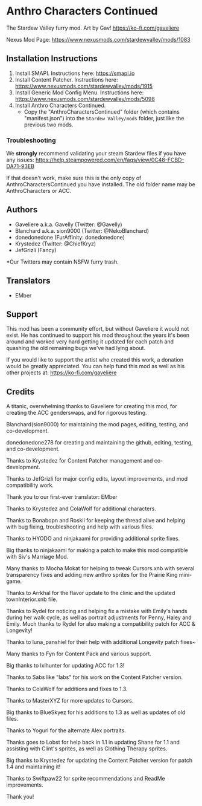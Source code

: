 # Anthro Characters Continued

The Stardew Valley furry mod. Art by Gav! https://ko-fi.com/gaveliere

Nexus Mod Page: https://www.nexusmods.com/stardewvalley/mods/1083

## Installation Instructions
1. Install SMAPI. Instructions here: https://smapi.io
2. Install Content Patcher. Instructions here: https://www.nexusmods.com/stardewvalley/mods/1915
3. Install Generic Mod Config Menu. Instructions here: https://www.nexusmods.com/stardewvalley/mods/5098
4. Install Anthro Characters Continued.
   - Copy the "AnthroCharactersContinued" folder (which contains "manifest.json") into the `Stardew Valley/mods` folder, just like the previous two mods.

### Troubleshooting
We **strongly** recommend validating your steam Stardew files if you have any issues: https://help.steampowered.com/en/faqs/view/0C48-FCBD-DA71-93EB

If that doesn't work, make sure this is the only copy of AnthroCharactersContinued you have installed. The old folder name may be AnthroCharacters or ACC.

## Authors
- Gaveliere a.k.a. Gavelly (Twitter: @Gavelly)
- Blanchard a.k.a. sion9000 (Twitter: @NekoBlanchard)
- donedonedone (FurAffinity: donedonedone)
- Krystedez (Twitter: @ChiefKryz)
- JefGrizli (Fancy)

*Our Twitters may contain NSFW furry trash.

## Translators
- EMber

## Support
This mod has been a community effort, but without Gaveliere it would not exist. 
He has continued to support his mod throughout the years it's been around and worked 
very hard getting it updated for each patch and quashing the old remaining bugs we've had lying about.

If you would like to support the artist who created this work, a donation would be greatly appreciated. 
You can help fund this mod as well as his other projects at: https://ko-fi.com/gaveliere

## Credits
A titanic, overwhelming thanks to Gaveliere for creating this mod, for creating the ACC genderswaps, and for rigorous testing.

Blanchard(sion9000) for maintaining the mod pages, editing, testing, and co-development.

donedonedone278 for creating and maintaining the github, editing, testing, and co-development.

Thanks to Krystedez for Content Patcher management and co-development.

Thanks to JefGrizli for major config edits, layout improvements, and mod compatibility work.

Thank you to our first-ever translator: EMber

Thanks to Krystedez and ColaWolf for additional characters.

Thanks to Bonabopn and Roskii for keeping the thread alive and helping 
with bug fixing, troubleshooting and help with various files.

Thanks to HYODO and ninjakaami for providing additional sprite fixes.

Big thanks to ninjakaami for making a patch to make this mod compatible with Siv's Marriage Mod.

Many thanks to Mocha Mokat for helping to tweak Cursors.xnb with several transparency fixes and adding new anthro sprites for the Prairie King mini-game.

Thanks to Arrkhal for the flavor update to the clinic and the updated townInterior.xnb file.

Thanks to Rydel for noticing and helping fix a mistake with Emily's hands during her walk cycle, as well as portrait adjustments for Penny, Haley and Emily. Much thanks to Rydel for also making a compatibility patch for ACC & Longevity!

Thanks to luna_panshiel for their help with additional Longevity patch fixes~

Many thanks to Fyn for Content Pack and various support.

Big thanks to lxlhunter for updating ACC for 1.3!

Thanks to Sabs like "labs" for his work on the Content Patcher version.

Thanks to ColaWolf for additions and fixes to 1.3.

Thanks to MasterXYZ for more updates to Cursors.

Big thanks to BlueSkyez for his additions to 1.3 as well as updates of old files.

Thanks to Yogurl for the alternate Alex portraits.

Thanks goes to Lobst for help back in 1.1 in updating Shane for 1.1 and assisting with Clint's sprites, as well as Clothing Therapy sprites.

Big thanks to Krystedez for updating the Content Patcher version for patch 1.4 and maintaining it!

Thanks to Swiftpaw22 for sprite recommendations and ReadMe improvements.

Thank you!
